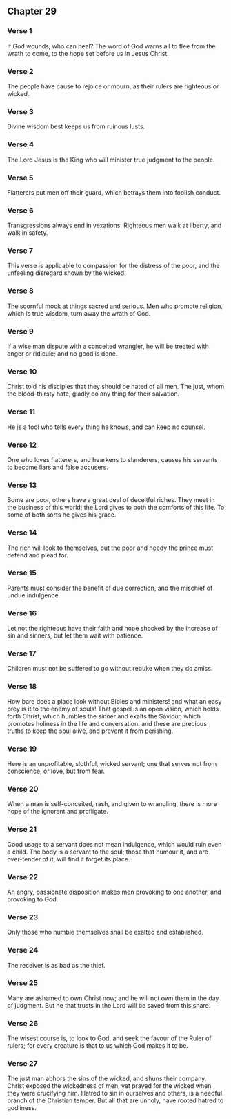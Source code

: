 ## Chapter 29


### Verse 1

If God wounds, who can heal? The word of God warns all to flee from the wrath to come, to the hope set before us in Jesus Christ.

### Verse 2

The people have cause to rejoice or mourn, as their rulers are righteous or wicked.

### Verse 3

Divine wisdom best keeps us from ruinous lusts.

### Verse 4

The Lord Jesus is the King who will minister true judgment to the people.

### Verse 5

Flatterers put men off their guard, which betrays them into foolish conduct.

### Verse 6

Transgressions always end in vexations. Righteous men walk at liberty, and walk in safety.

### Verse 7

This verse is applicable to compassion for the distress of the poor, and the unfeeling disregard shown by the wicked.

### Verse 8

The scornful mock at things sacred and serious. Men who promote religion, which is true wisdom, turn away the wrath of God.

### Verse 9

If a wise man dispute with a conceited wrangler, he will be treated with anger or ridicule; and no good is done.

### Verse 10

Christ told his disciples that they should be hated of all men. The just, whom the blood-thirsty hate, gladly do any thing for their salvation.

### Verse 11

He is a fool who tells every thing he knows, and can keep no counsel.

### Verse 12

One who loves flatterers, and hearkens to slanderers, causes his servants to become liars and false accusers.

### Verse 13

Some are poor, others have a great deal of deceitful riches. They meet in the business of this world; the Lord gives to both the comforts of this life. To some of both sorts he gives his grace.

### Verse 14

The rich will look to themselves, but the poor and needy the prince must defend and plead for.

### Verse 15

Parents must consider the benefit of due correction, and the mischief of undue indulgence.

### Verse 16

Let not the righteous have their faith and hope shocked by the increase of sin and sinners, but let them wait with patience.

### Verse 17

Children must not be suffered to go without rebuke when they do amiss.

### Verse 18

How bare does a place look without Bibles and ministers! and what an easy prey is it to the enemy of souls! That gospel is an open vision, which holds forth Christ, which humbles the sinner and exalts the Saviour, which promotes holiness in the life and conversation: and these are precious truths to keep the soul alive, and prevent it from perishing.

### Verse 19

Here is an unprofitable, slothful, wicked servant; one that serves not from conscience, or love, but from fear.

### Verse 20

When a man is self-conceited, rash, and given to wrangling, there is more hope of the ignorant and profligate.

### Verse 21

Good usage to a servant does not mean indulgence, which would ruin even a child. The body is a servant to the soul; those that humour it, and are over-tender of it, will find it forget its place.

### Verse 22

An angry, passionate disposition makes men provoking to one another, and provoking to God.

### Verse 23

Only those who humble themselves shall be exalted and established.

### Verse 24

The receiver is as bad as the thief.

### Verse 25

Many are ashamed to own Christ now; and he will not own them in the day of judgment. But he that trusts in the Lord will be saved from this snare.

### Verse 26

The wisest course is, to look to God, and seek the favour of the Ruler of rulers; for every creature is that to us which God makes it to be.

### Verse 27

The just man abhors the sins of the wicked, and shuns their company. Christ exposed the wickedness of men, yet prayed for the wicked when they were crucifying him. Hatred to sin in ourselves and others, is a needful branch of the Christian temper. But all that are unholy, have rooted hatred to godliness.

